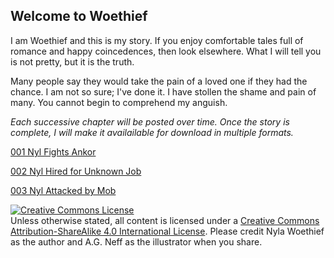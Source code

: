 ## Welcome to Woethief

I am Woethief and this is my story. If you enjoy comfortable tales full of romance and happy coincedences, then look elsewhere. What I will tell you is not pretty, but it is the truth.

Many people say they would take the pain of a loved one if they had the chance. I am not so sure; I've done it. I have stollen the shame and pain of many. You cannot begin to comprehend my anguish.

*Each successive chapter will be posted over time. Once the story is complete, I will make it availailable for download in multiple formats.*

[001 Nyl Fights Ankor](https://nylawoethief.github.io/Woethief/001NylFightsAnkor)

[002 Nyl Hired for Unknown Job](https://nylawoethief.github.io/Woethief/002NylHiredForUnknownJob)

[003 Nyl Attacked by Mob](https://nylawoethief.github.io/Woethief/003NylAttackedByMob)

<a rel="license" href="http://creativecommons.org/licenses/by-sa/4.0/"><img alt="Creative Commons License" style="border-width:0" src="https://i.creativecommons.org/l/by-sa/4.0/88x31.png" /></a><br />Unless otherwise stated, all content is licensed under a <a rel="license" href="http://creativecommons.org/licenses/by-sa/4.0/">Creative Commons Attribution-ShareAlike 4.0 International License</a>. Please credit Nyla Woethief as the author and A.G. Neff as the illustrator when you share.
